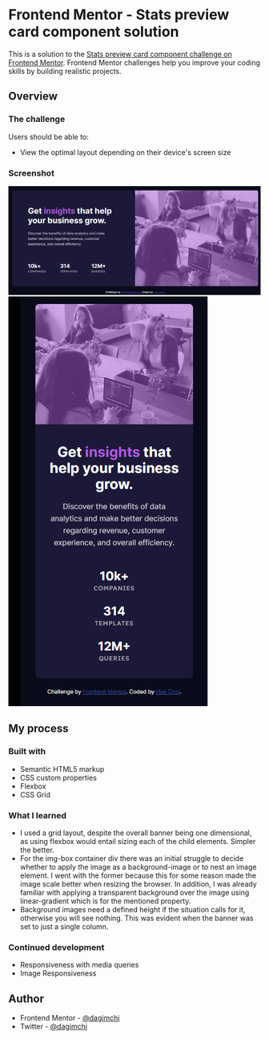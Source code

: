 # Frontend Mentor - Stats preview card component solution

This is a solution to the [Stats preview card component challenge on Frontend Mentor](https://www.frontendmentor.io/challenges/stats-preview-card-component-8JqbgoU62). Frontend Mentor challenges help you improve your coding skills by building realistic projects.

## Overview

### The challenge

Users should be able to:

- View the optimal layout depending on their device's screen size

### Screenshot

![](ss.png)
![](ss-mobile.png)

## My process

### Built with

- Semantic HTML5 markup
- CSS custom properties
- Flexbox
- CSS Grid

### What I learned

- I used a grid layout, despite the overall banner being one dimensional, as using flexbox would entail sizing each of the child elements. Simpler the better.
- For the img-box container div there was an initial struggle to decide whether to apply the image as a background-image or to nest an image element.
  I went with the former because this for some reason made the image scale better when resizing the browser. In addition, I was already familiar with applying
  a transparent background over the image using linear-gradient which is for the mentioned property.
- Background images need a defined height if the situation calls for it, otherwise you will see nothing. This was evident when the banner was set to just a
  single column.

### Continued development

- Responsiveness with media queries
- Image Responsiveness

## Author

- Frontend Mentor - [@dagimchi](https://www.frontendmentor.io/profile/dagimchi)
- Twitter - [@dagimchi](https://www.twitter.com/dagimchi)
